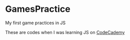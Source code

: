 # GamesPractice
My first game practices in JS

These are codes when I was learning JS on <a href="http://www.codecademy.com/">CodeCademy</a>


